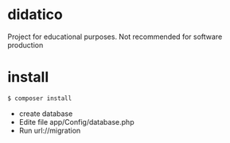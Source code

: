 # didatico
Project for educational purposes. Not recommended for software production

# install
```bash
$ composer install

```
- create database
- Edite file app/Config/database.php
- Run url://migration 